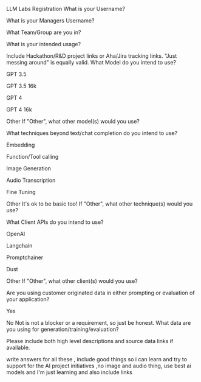 LLM Labs Registration
What is your Username?

What is your Managers Username?

What Team/Group are you in?

What is your intended usage?

Include Hackathon/R&D project links or Aha/Jira tracking links. "Just messing around" is equally valid.
What Model do you intend to use?

GPT 3.5

GPT 3.5 16k

GPT 4

GPT 4 16k

Other
If "Other", what other model(s) would you use?

What techniques beyond text/chat completion do you intend to use?

Embedding

Function/Tool calling

Image Generation

Audio Transcription

Fine Tuning

Other
It's ok to be basic too!
If "Other", what other technique(s) would you use?

What Client APIs do you intend to use?

OpenAI

Langchain

Promptchainer

Dust

Other
If "Other", what other client(s) would you use?

Are you using customer originated data in either prompting or evaluation of your application?

Yes

No
Not is not a blocker or a requirement, so just be honest.
What data are you using for generation/training/evaluation?

Please include both high level descriptions and source data links if available.

write answers for all these , include good things so i can learn and try to support for the AI project initiatives ,no image and audio thing, use best ai models and I'm just learning and also include links
